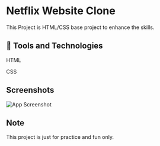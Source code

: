 # Netflix Website Clone

This Project is HTML/CSS base project to enhance the skills.

## 🚀 Tools and Technologies
HTML

CSS



## Screenshots

![App Screenshot](/images/)


## Note
This project is just for practice and fun only.



